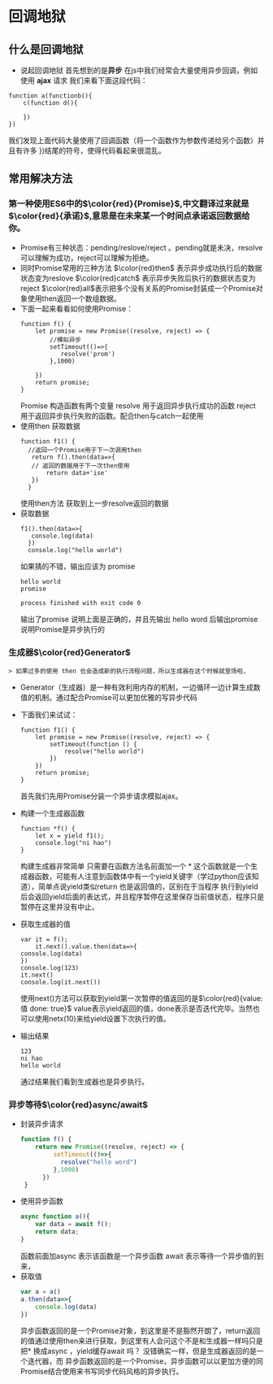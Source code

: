 # 回调地狱
## 什么是回调地狱
- 说起回调地狱 首先想到的是**异步** 在js中我们经常会大量使用异步回调，例如使用 **ajax** 请求
我们来看下面这段代码：
```JS
function a(functionb(){
    c(function d(){
    
    })
})
```

我们发现上面代码大量使用了回调函数（将一个函数作为参数传递给另个函数）并且有许多 })结尾的符号，使得代码看起来很混乱。

## 常用解决方法
### 第一种使用ES6中的$\color{red}{Promise}$,中文翻译过来就是$\color{red}{承诺}$,意思是在未来某一个时间点承诺返回数据给你。
- Promise有三种状态：pending/reslove/reject 。pending就是未决，resolve可以理解为成功，reject可以理解为拒绝。
- 同时Promise常用的三种方法 $\color{red}then$ 表示异步成功执行后的数据状态变为reslove $\color{red}catch$ 表示异步失败后执行的数据状态变为reject $\color{red}all$表示把多个没有关系的Promise封装成一个Promise对象使用then返回一个数组数据。
- 下面一起来看看如何使用Promise：
  ```JS
  function f() {
      let promise = new Promise((resolve, reject) => {
          //模拟异步
          setTimeout(()=>{
             resolve('prom')
          },1000)
  
      })
      return promise;
  }

  ```
  Promise 构造函数有两个变量 resolve 用于返回异步执行成功的函数 reject 用于返回异步执行失败的函数。配合then与catch一起使用
- 使用then 获取数据
  ```JS
  function f1() {
    //返回一个Promise用于下一次调用then
     return f().then(data=>{
     // 返回的数据用于下一次then使用
         return data+'ise'
     })
    }
  ```
    使用then方法 获取到上一步resolve返回的数据
- 获取数据
  ```JS
  f1().then(data=>{
     console.log(data)
    })
    console.log("hello world")
  ```
  如果猜的不错，输出应该为 promise
  ```
  hello world
  promise

  process finished with exit code 0
  ```
  输出了promise 说明上面是正确的，并且先输出 hello word 后输出promise 说明Promise是异步执行的

### 生成器$\color{red}Generator$
    > 如果过多的使用 then 也会造成新的执行流程问题，所以生成器在这个时候就登场啦，
- Generator（生成器）是一种有效利用内存的机制，一边循环一边计算生成数值的机制。通过配合Promise可以更加优雅的写异步代码
- 下面我们来试试：
    ```JS
    function f1() {
        let promise = new Promise((resolve, reject) => {
            setTimeout(function () {
                resolve("hello world")
            })
        })
        return promise;
    } 
    ```
    首先我们先用Promise分装一个异步请求模拟ajax。
- 构建一个生成器函数
    ```JS
    function *f() {
        let x = yield f1();
        console.log("ni hao")
    }	
    ```
    构建生成器非常简单 只需要在函数方法名前面加一个 * 这个函数就是一个生成器函数，可能有人注意到函数体中有一个yield关键字（学过python应该知道），简单点说yield类似return 也是返回值的，区别在于当程序 执行到yield后会返回yield后面的表达式，并且程序暂停在这里保存当前值状态，程序只是暂停在这里并没有中止。

- 获取生成器的值
    ```JS
    var it = f();
        it.next().value.then(data=>{
    console.log(data)
    })
    console.log(123)
    it.next()
    console.log(it.next())
    ```
    使用next()方法可以获取到yield第一次暂停的值返回的是$\color{red}{value: 值 done: true}$ value表示yield返回的值，done表示是否迭代完毕。当然也可以使用netx(10)来给yield设置下次执行的值。
- 输出结果
  ```
  123
  ni hao
  hello world
  ```
  通过结果我们看到生成器也是异步执行。
  
  
### 异步等待$\color{red}async/await$
- 封装异步请求
  ```js
  function f() {
      return new Promise((resolve, reject) => {
           setTimeout(()=>{
             resolve("hello word")
           },1000)
        })
   }
  ```
- 使用异步函数
    ```js
    async function a(){
        var data = await f();
        return data;
    }
    ```
    函数前面加async 表示该函数是一个异步函数 await 表示等待一个异步值的到来，
- 获取值
    ```js
    var a = a()
    a.then(data=>{
        console.log(data)
    })
  ```
  异步函数返回的是一个Promise对象，到这里是不是豁然开朗了，return返回的值通过使用then来进行获取，到这里有人会问这个不是和生成器一样吗只是把* 换成async ，yield缓存await 吗？ 没错确实一样，但是生成器返回的是一个迭代器，而 异步函数返回的是一个Promise，异步函数可以以更加方便的同Promise结合使用来书写同步代码风格的异步执行。


